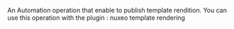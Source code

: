 An Automation operation that enable to publish template rendition. You can use this operation with the plugin : nuxeo template rendering
